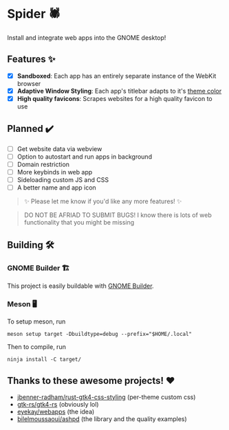 # Spider 🕷️

Install and integrate web apps into the GNOME desktop!

## Features ✨

- [x] **Sandboxed**: Each app has an entirely separate instance of the WebKit browser
- [x] **Adaptive Window Styling**: Each app's titlebar adapts to it's [theme color](https://developer.mozilla.org/en-US/docs/Web/HTML/Element/meta/name/theme-color)
- [x] **High quality favicons**: Scrapes websites for a high quality favicon to use

## Planned ✔️

- [ ] Get website data via webview
- [ ] Option to autostart and run apps in background
- [ ] Domain restriction
- [ ] More keybinds in web app
- [ ] Sideloading custom JS and CSS
- [ ] A better name and app icon

> ✨ Please let me know if you'd like any more features! ✨

> DO NOT BE AFRIAD TO SUBMIT BUGS!
> I know there is lots of web functionality that you might be missing

## Building 🛠️

### GNOME Builder 🏗️

This project is easily buildable with [GNOME Builder](https://apps.gnome.org/Builder/).

### Meson 🖥️

To setup meson, run

```
meson setup target -Dbuildtype=debug --prefix="$HOME/.local"
```

Then to compile, run

```
ninja install -C target/
```

## Thanks to these awesome projects! ❤️

- [jbenner-radham/rust-gtk4-css-styling](https://github.com/jbenner-radham/rust-gtk4-css-styling) (per-theme custom css)
- [gtk-rs/gtk4-rs](https://github.com/gtk-rs/gtk4-rs) (obviously lol)
- [eyekay/webapps](https://codeberg.org/eyekay/webapps) (the idea)
- [bilelmoussaoui/ashpd](https://github.com/bilelmoussaoui/ashpd) (the library and the quality examples)
